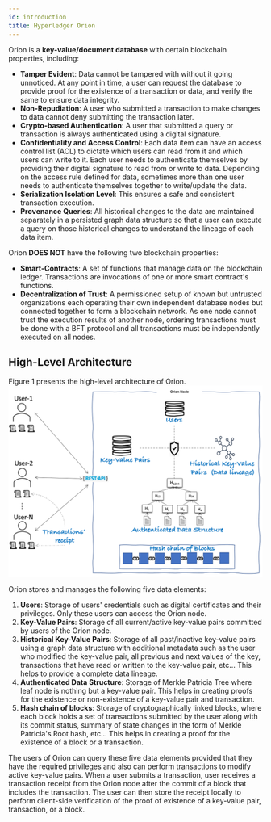 ```yaml
---
id: introduction
title: Hyperledger Orion
---
```


<!--
 Copyright IBM Corp. All Rights Reserved.

 SPDX-License-Identifier: CC-BY-4.0
 -->

Orion is a **key-value/document database** with certain blockchain properties, including:

  - **Tamper Evident**: Data cannot be tampered with without it going unnoticed. At any point in time, a user can request the database to provide proof for the existence of a transaction or data, and verify the same to ensure data integrity.
  - **Non-Repudiation**: A user who submitted a transaction to make changes to data cannot deny submitting the transaction later.
  - **Crypto-based Authentication**: A user that submitted a query or transaction is always authenticated using a digital signature.
  - **Confidentiality and Access Control**: Each data item can have an access control list (ACL) to dictate which users can read from it and which users can write to it. Each user needs to authenticate themselves by providing their digital signature to read from or write to data. Depending on the access rule defined for data, sometimes more than one user needs to authenticate themselves together to write/update the data.
  - **Serialization Isolation Level**: This ensures a safe and consistent transaction execution.
  - **Provenance Queries**: All historical changes to the data are maintained separately in a persisted graph data structure so that a user can execute a query on those historical changes to understand the lineage of each data item.

Orion **DOES NOT** have the following two blockchain properties:

  - **Smart-Contracts**: A set of functions that manage data on the blockchain ledger. Transactions are invocations of one or more smart contract's functions.
  - **Decentralization of Trust**: A permissioned setup of known but untrusted organizations each operating their own independent database nodes but connected together to form a blockchain network. As one node cannot trust the execution results of another node, ordering transactions must be done with a BFT protocol and all transactions must be independently executed on all nodes.

## High-Level Architecture
Figure 1 presents the high-level architecture of Orion.
![Architecture of Hyperledger Orion](/img/high-level-architecture.png)

Orion stores and manages the following five data elements:

  1. **Users**: Storage of users' credentials such as digital certificates and their privileges. Only these users can access the Orion node.
  2. **Key-Value Pairs**: Storage of all current/active key-value pairs committed by users of the Orion node.
  3. **Historical Key-Value Pairs**: Storage of all past/inactive key-value pairs using a graph data structure with additional metadata such as the user who modified the key-value pair, all previous and next values of the key, transactions that have read or written to
  the key-value pair, etc... This helps to provide a complete data lineage.
  4. **Authenticated Data Structure**: Storage of Merkle Patricia Tree where leaf node is nothing but a key-value pair. This helps in creating proofs for the existence or non-existence of a key-value pair and transaction.
  5. **Hash chain of blocks**: Storage of cryptographically linked blocks, where each block holds a set of transactions submitted
  by the user along with its commit status, summary of state changes in the form of Merkle Patricia's Root hash, etc... This helps in
  creating a proof for the existence of a block or a transaction.

The users of Orion can query these five data elements provided that they have the required privileges and
also can perform transactions to modify active key-value pairs. When a user submits a transaction, user receives a transaction receipt from the Orion node after the commit of a block that includes the transaction. The user can then store the receipt locally to perform client-side verification of the proof of existence of a key-value pair, transaction, or a block.
